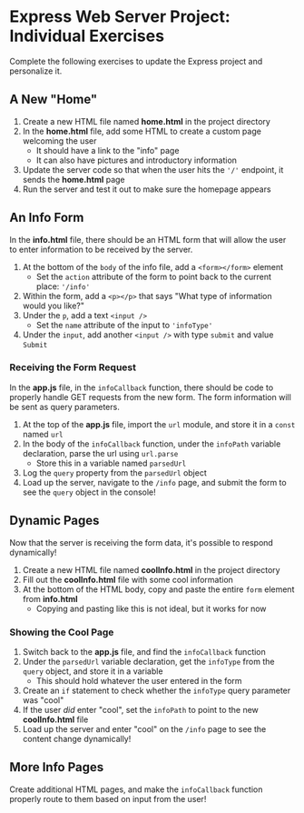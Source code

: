 # Express Web Server Project: Individual Exercises
Complete the following exercises to update the Express project and personalize it.

## A New "Home"
1. Create a new HTML file named **home.html** in the project directory
1. In the **home.html** file, add some HTML to create a custom page welcoming the user
    - It should have a link to the "info" page
    - It can also have pictures and introductory information
1. Update the server code so that when the user hits the `'/'` endpoint, it sends the **home.html** page
1. Run the server and test it out to make sure the homepage appears

## An Info Form
In the **info.html** file, there should be an HTML form that will allow the user to enter information to be received by the server.

1. At the bottom of the `body` of the info file, add a `<form></form>` element
    - Set the `action` attribute of the form to point back to the current place: `'/info'`
1. Within the form, add a `<p></p>` that says "What type of information would you like?"
1. Under the `p`, add a text `<input />`
    - Set the `name` attribute of the input to `'infoType'`
1. Under the `input`, add another `<input />` with type `submit` and value `Submit`

### Receiving the Form Request
In the **app.js** file, in the `infoCallback` function, there should be code to properly handle GET requests from the new form. The form information will be sent as query parameters.

1. At the top of the **app.js** file, import the `url` module, and store it in a `const` named `url`
1. In the body of the `infoCallback` function, under the `infoPath` variable declaration, parse the url using `url.parse`
    - Store this in a variable named `parsedUrl`
1. Log the `query` property from the `parsedUrl` object
1. Load up the server, navigate to the `/info` page, and submit the form to see the `query` object in the console!

## Dynamic Pages
Now that the server is receiving the form data, it's possible to respond dynamically!

1. Create a new HTML file named **coolInfo.html** in the project directory
1. Fill out the **coolInfo.html** file with some cool information
1. At the bottom of the HTML body, copy and paste the entire `form` element from **info.html**
    - Copying and pasting like this is not ideal, but it works for now

### Showing the Cool Page
1. Switch back to the **app.js** file, and find the `infoCallback` function
1. Under the `parsedUrl` variable declaration, get the `infoType` from the `query` object, and store it in a variable
    - This should hold whatever the user entered in the form
1. Create an `if` statement to check whether the `infoType` query parameter was "cool"
1. If the user _did_ enter "cool", set the `infoPath` to point to the new **coolInfo.html** file
1. Load up the server and enter "cool" on the `/info` page to see the content change dynamically!

## More Info Pages
Create additional HTML pages, and make the `infoCallback` function properly route to them based on input from the user!